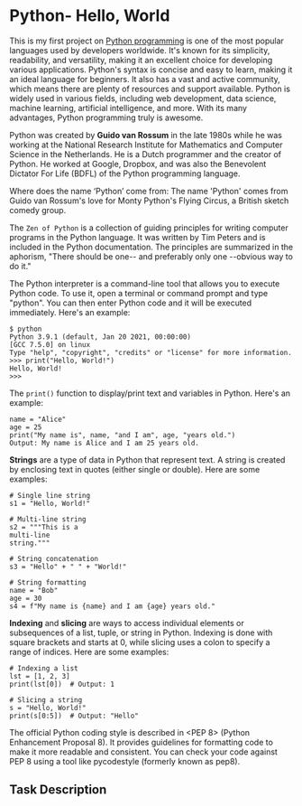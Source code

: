 # Python- Hello, World
This is my first project on <Python programming>
[Python programming](https://intranet.alxswe.com/rltoken/JsFCs_NBzMAR7-XPAZ9BoA) is one of the most popular languages used by developers worldwide. It's known for its simplicity, readability, and versatility, making it an excellent choice for developing various applications. Python's syntax is concise and easy to learn, making it an ideal language for beginners. It also has a vast and active community, which means there are plenty of resources and support available. Python is widely used in various fields, including web development, data science, machine learning, artificial intelligence, and more. With its many advantages, Python programming truly is awesome.

Python was created by **Guido van Rossum** in the late 1980s while he was working at the National Research Institute for Mathematics and Computer Science in the Netherlands. He is a Dutch programmer and the creator of Python. He worked at Google, Dropbox, and was also the Benevolent Dictator For Life (BDFL) of the Python programming language.

Where does the name ‘Python’ come from: The name 'Python' comes from Guido van Rossum's love for Monty Python's Flying Circus, a British sketch comedy group.

The `Zen of Python` is a collection of guiding principles for writing computer programs in the Python language. It was written by Tim Peters and is included in the Python documentation. The principles are summarized in the aphorism, "There should be one-- and preferably only one --obvious way to do it."

The Python interpreter is a command-line tool that allows you to execute Python code. To use it, open a terminal or command prompt and type "python". You can then enter Python code and it will be executed immediately. Here's an example:
```
$ python
Python 3.9.1 (default, Jan 20 2021, 00:00:00)
[GCC 7.5.0] on linux
Type "help", "copyright", "credits" or "license" for more information.
>>> print("Hello, World!")
Hello, World!
>>>
```
The `print()` function to display/print text and variables in Python. Here's an example:
```
name = "Alice"
age = 25
print("My name is", name, "and I am", age, "years old.")
Output: My name is Alice and I am 25 years old.
```
**Strings** are a type of data in Python that represent text. A string is created by enclosing text in quotes (either single or double). Here are some examples:
```
# Single line string
s1 = "Hello, World!"

# Multi-line string
s2 = """This is a
multi-line
string."""

# String concatenation
s3 = "Hello" + " " + "World!"

# String formatting
name = "Bob"
age = 30
s4 = f"My name is {name} and I am {age} years old."
```
**Indexing** and **slicing** are ways to access individual elements or subsequences of a list, tuple, or string in Python. Indexing is done with square brackets and starts at 0, while slicing uses a colon to specify a range of indices. Here are some examples:
```
# Indexing a list
lst = [1, 2, 3]
print(lst[0])  # Output: 1

# Slicing a string
s = "Hello, World!"
print(s[0:5])  # Output: "Hello"
```
The official Python coding style is described in <PEP 8> (Python Enhancement Proposal 8). It provides guidelines for formatting code to make it more readable and consistent. You can check your code against PEP 8 using a tool like pycodestyle (formerly known as pep8).

## Task Description
